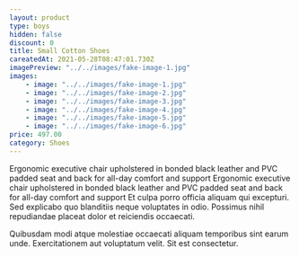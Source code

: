 ```yaml
---
layout: product
type: boys
hidden: false
discount: 0
title: Small Cotton Shoes
careatedAt: 2021-05-28T08:47:01.730Z
imagePreview: "../../images/fake-image-1.jpg"
images:
    - image: "../../images/fake-image-1.jpg"
    - image: "../../images/fake-image-2.jpg"
    - image: "../../images/fake-image-3.jpg"
    - image: "../../images/fake-image-4.jpg"
    - image: "../../images/fake-image-5.jpg"
    - image: "../../images/fake-image-6.jpg"
price: 497.00
category: Shoes
---
```

Ergonomic executive chair upholstered in bonded black leather and PVC padded seat and back for all-day comfort and support
Ergonomic executive chair upholstered in bonded black leather and PVC padded seat and back for all-day comfort and support
Et culpa porro officia aliquam qui excepturi. Sed explicabo quo blanditiis neque voluptates in odio. Possimus nihil repudiandae placeat dolor et reiciendis occaecati.
 Quibusdam modi atque molestiae occaecati aliquam temporibus sint earum unde. Exercitationem aut voluptatum velit. Sit est consectetur.
